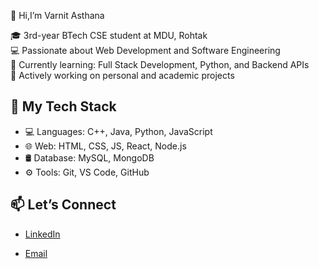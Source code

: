 👋 Hi,I’m Varnit Asthana

🎓 3rd-year BTech CSE student at MDU, Rohtak  
💻 Passionate about Web Development and Software Engineering  
🔭 Currently learning: Full Stack Development, Python, and Backend APIs  
🌱 Actively working on personal and academic projects

## 🚀 My Tech Stack
- 💻 Languages: C++, Java, Python, JavaScript  
- 🌐 Web: HTML, CSS, JS, React, Node.js  
- 🛢️ Database: MySQL, MongoDB  
- ⚙️ Tools: Git, VS Code, GitHub

## 📫 Let’s Connect
- [LinkedIn](https://www.linkedin.com/in/varnit-asthana-0b26a8293?utm_source=share&utm_campaign=share_via&utm_content=profile&utm_medium=ios_app)

- [Email](mailto:varnitasthanayt@example.com)

<!--
